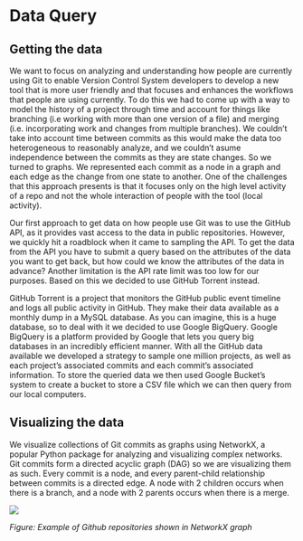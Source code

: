 Data Query
================

## Getting the data

We want to focus on analyzing and understanding how people are currently
using Git to enable Version Control System developers to develop a new
tool that is more user friendly and that focuses and enhances the
workflows that people are using currently. To do this we had to come up
with a way to model the history of a project through time and account
for things like branching (i.e working with more than one version of a
file) and merging (i.e. incorporating work and changes from multiple
branches). We couldn’t take into account time between commits as this
would make the data too heterogeneous to reasonably analyze, and we
couldn’t asume independence between the commits as they are state
changes. So we turned to graphs. We represented each commit as a node in
a graph and each edge as the change from one state to another. One of
the challenges that this approach presents is that it focuses only on
the high level activity of a repo and not the whole interaction of
people with the tool (local activity).

Our first approach to get data on how people use Git was to use the
GitHub API, as it provides vast access to the data in public
repositories. However, we quickly hit a roadblock when it came to
sampling the API. To get the data from the API you have to submit a
query based on the attributes of the data you want to get back, but how
could we know the attributes of the data in advance? Another limitation
is the API rate limit was too low for our purposes. Based on this we
decided to use GitHub Torrent instead.

GitHub Torrent is a project that monitors the GitHub public event
timeline and logs all public activity in GitHub. They make their data
available as a monthly dump in a MySQL database. As you can imagine,
this is a huge database, so to deal with it we decided to use Google
BigQuery. Google BigQuery is a platform provided by Google that lets you
query big databases in an incredibly efficient manner. With all the
GitHub data available we developed a strategy to sample one million
projects, as well as each project’s associated commits and each commit’s
associated information. To store the queried data we then used Google
Bucket’s system to create a bucket to store a CSV file which we can then
query from our local computers.

## Visualizing the data

We visualize collections of Git commits as graphs using NetworkX, a
popular Python package for analyzing and visualizing complex networks.
Git commits form a directed acyclic graph (DAG) so we are visualizing
them as such. Every commit is a node, and every parent-child
relationship between commits is a directed edge. A node with 2 children
occurs when there is a branch, and a node with 2 parents occurs when
there is a merge.

![](img/posts/git_repo_1.png)

*Figure: Example of Github repositories shown in NetworkX graph*
